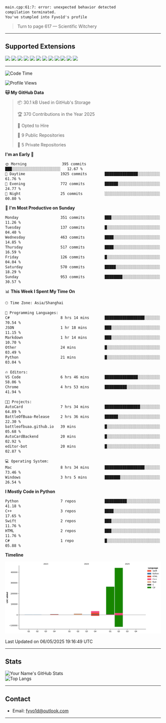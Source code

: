 ```
main.cpp:61:7: error: unexpected behavior detected
compilation terminated.
You've stumpled into Fyvo1d's profile
```

> Turn to page 617 — Scientific Witchery

---

## Supported Extensions

<p align="left">
  <img src="https://cdn.jsdelivr.net/gh/devicons/devicon/icons/cplusplus/cplusplus-original.svg" height="40" />
  <img src="https://cdn.jsdelivr.net/gh/devicons/devicon/icons/csharp/csharp-original.svg" height="40" />
  <img src="https://cdn.jsdelivr.net/gh/devicons/devicon/icons/python/python-original.svg" height="40" />
  <img src="https://cdn.jsdelivr.net/gh/devicons/devicon/icons/swift/swift-original.svg" height="40" />
  <img src="https://cdn.jsdelivr.net/gh/devicons/devicon/icons/git/git-original.svg" height="40" />
  <img src="https://cdn.jsdelivr.net/gh/devicons/devicon/icons/vscode/vscode-original.svg" height="40" />
  <img src="https://www.vulkan.org/user/themes/vulkan/images/logo/vulkan-logo.svg" height="40" />
  <img src="https://cdn.jsdelivr.net/gh/devicons/devicon/icons/opengl/opengl-original.svg" height="40" />
  <img src="https://cdn.jsdelivr.net/gh/devicons/devicon/icons/pytorch/pytorch-original.svg" height="40" />
  <img src="https://cdn.jsdelivr.net/gh/devicons/devicon/icons/unity/unity-original.svg" height="40" />
  <img src="https://cdn.jsdelivr.net/gh/devicons/devicon/icons/unrealengine/unrealengine-original.svg" height="40" />
  <img src="https://cdn.jsdelivr.net/gh/devicons/devicon/icons/cmake/cmake-original.svg" height="40" />
</p>


---

<!--START_SECTION:waka-->
![Code Time](http://img.shields.io/badge/Code%20Time-114%20hrs%2015%20mins-blue)

![Profile Views](http://img.shields.io/badge/Profile%20Views-3-blue)

**🐱 My GitHub Data** 

> 📦 30.1 kB Used in GitHub's Storage 
 > 
> 🏆 370 Contributions in the Year 2025
 > 
> 💼 Opted to Hire
 > 
> 📜 9 Public Repositories 
 > 
> 🔑 5 Private Repositories 
 > 
**I'm an Early 🐤** 

```text
🌞 Morning                395 commits         ███░░░░░░░░░░░░░░░░░░░░░░   12.67 % 
🌆 Daytime                1925 commits        ███████████████░░░░░░░░░░   61.76 % 
🌃 Evening                772 commits         ██████░░░░░░░░░░░░░░░░░░░   24.77 % 
🌙 Night                  25 commits          ░░░░░░░░░░░░░░░░░░░░░░░░░   00.80 % 
```
📅 **I'm Most Productive on Sunday** 

```text
Monday                   351 commits         ███░░░░░░░░░░░░░░░░░░░░░░   11.26 % 
Tuesday                  137 commits         █░░░░░░░░░░░░░░░░░░░░░░░░   04.40 % 
Wednesday                463 commits         ████░░░░░░░░░░░░░░░░░░░░░   14.85 % 
Thursday                 517 commits         ████░░░░░░░░░░░░░░░░░░░░░   16.59 % 
Friday                   126 commits         █░░░░░░░░░░░░░░░░░░░░░░░░   04.04 % 
Saturday                 570 commits         █████░░░░░░░░░░░░░░░░░░░░   18.29 % 
Sunday                   953 commits         ████████░░░░░░░░░░░░░░░░░   30.57 % 
```


📊 **This Week I Spent My Time On** 

```text
🕑︎ Time Zone: Asia/Shanghai

💬 Programming Languages: 
C#                       8 hrs 14 mins       ██████████████████░░░░░░░   70.54 % 
JSON                     1 hr 18 mins        ███░░░░░░░░░░░░░░░░░░░░░░   11.15 % 
Markdown                 1 hr 14 mins        ███░░░░░░░░░░░░░░░░░░░░░░   10.70 % 
Other                    24 mins             █░░░░░░░░░░░░░░░░░░░░░░░░   03.49 % 
Python                   21 mins             █░░░░░░░░░░░░░░░░░░░░░░░░   03.04 % 

🔥 Editors: 
VS Code                  6 hrs 46 mins       ███████████████░░░░░░░░░░   58.06 % 
Chrome                   4 hrs 53 mins       ██████████░░░░░░░░░░░░░░░   41.94 % 

🐱‍💻 Projects: 
AutoCard                 7 hrs 34 mins       ████████████████░░░░░░░░░   64.89 % 
BattleOfBuaa-Release     2 hrs 36 mins       ██████░░░░░░░░░░░░░░░░░░░   22.30 % 
battleofbuaa.github.io   39 mins             █░░░░░░░░░░░░░░░░░░░░░░░░   05.68 % 
AutoCardBackend          20 mins             █░░░░░░░░░░░░░░░░░░░░░░░░   02.92 % 
editor-bot               20 mins             █░░░░░░░░░░░░░░░░░░░░░░░░   02.87 % 

💻 Operating System: 
Mac                      8 hrs 34 mins       ██████████████████░░░░░░░   73.46 % 
Windows                  3 hrs 5 mins        ███████░░░░░░░░░░░░░░░░░░   26.54 % 
```

**I Mostly Code in Python** 

```text
Python                   7 repos             ██████████░░░░░░░░░░░░░░░   41.18 % 
C++                      3 repos             ████░░░░░░░░░░░░░░░░░░░░░   17.65 % 
Swift                    2 repos             ███░░░░░░░░░░░░░░░░░░░░░░   11.76 % 
HTML                     2 repos             ███░░░░░░░░░░░░░░░░░░░░░░   11.76 % 
C#                       1 repo              █░░░░░░░░░░░░░░░░░░░░░░░░   05.88 % 
```



**Timeline**

![Lines of Code chart](https://raw.githubusercontent.com/FyVoid/FyVoid/main/assets/bar_graph.png)


 Last Updated on 06/05/2025 19:16:49 UTC
<!--END_SECTION:waka-->

---

## Stats

![Your Name's GitHub Stats](https://github-readme-stats.vercel.app/api?username=fyvoid&show_icons=true&theme=tokyonight)  
![Top Langs](https://github-readme-stats.vercel.app/api/top-langs/?username=fyvoid&layout=compact&theme=tokyonight)

---

## Contact

- Email: [fyvo1d@outlook.com](fyvo1d@outlook.com)  

---
